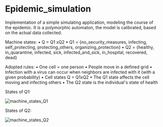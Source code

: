 # Epidemic_simulation
Implementation of a simple simulating application, modeling the course of the epidemic. It is a polymorphic automaton, the model is calibrated, based on the actual data collected.

Machine states:
• Q = Q1 xQ2
• Q1 = {no_security_measures, infecting, self_protecting, protecting_others, organizing_protection}
• Q2 = {healthy, in_quarantine, infected, sick, infected_and_sick, in_hospital, recovered, dead}

Adopted rules:
• One cell = one person
• People move in a defined grid
• Infection with a virus can occur when neighbors are infected with it (with a given probability)
• Cell states Q = Q1xQ2
• The Q1 state affects the cell moving and infecting others
• The Q2 state is the individual's state of health

States of Q1:

![machine_states_Q1](https://user-images.githubusercontent.com/75940256/118342314-1b36ef80-b523-11eb-9eba-13700eecb67b.png)

States of Q2:

![machine_states_Q2](https://user-images.githubusercontent.com/75940256/118342320-212cd080-b523-11eb-9153-2a8c1cf17e8c.png)
